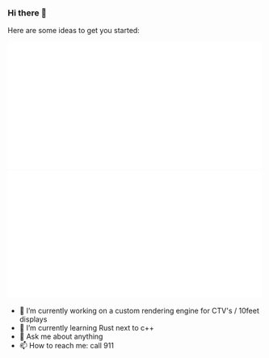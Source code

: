 ### Hi there 👋
Here are some ideas to get you started:

<img src="./content.svg" />
<object data="./content.svg"></object>
<picture>
  <source media="(min-width:650px)" srcset="./content.svg">
  <img src="./content.svg" alt="Flowers" style="width:auto;">
</picture>

- 🔭 I’m currently working on a custom rendering engine for CTV's / 10feet displays
- 🌱 I’m currently learning Rust next to c++
- 💬 Ask me about anything
- 📫 How to reach me: call 911
